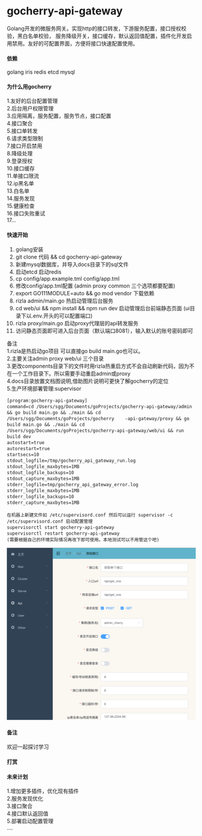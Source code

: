 # gocherry-api-gateway

Golang开发的微服务网关。实现http的接口转发，下游服务配置，接口授权校验，黑白名单校验，
服务降级开关，接口缓存，默认返回值配置，插件化开发启用禁用。友好的可配置界面，方便将接口快速配置使用。


#### 依赖
golang iris redis etcd mysql

#### 为什么用gocherry
1.友好的后台配置管理  
2.后台用户权限管理  
3.应用隔离，服务配置，服务节点，接口配置  
4.接口聚合  
5.接口单转发  
6.请求类型限制  
7.接口开启禁用  
8.降级处理  
9.登录授权  
10.接口缓存   
11.单接口限流  
12.ip黑名单  
13.白名单  
14.服务发现     
15.健康检查  
16.接口失败重试  
17...  

#### 快速开始

1.  golang安装
2.  git clone 代码  && cd gocherry-api-gateway
3.  新建mysql数据库，并导入docs目录下的sql文件  
4.  启动etcd 启动redis  
5.  cp config/app.example.tml config/app.tml 
6.  修改config/app.tml配置 (admin proxy common 三个选项都要配置)
7.  export GO111MODULE=auto && go mod vendor 下载依赖
8.  rizla admin/main.go 热启动管理后台服务
9.  cd web/ui && npm install && npm run dev 启动管理后台前端静态页面 (ui目录下以.env.开头的可以配置端口)
10. rizla  proxy/main.go 启动proxy代理层的api转发服务
11. 访问静态页面即可进入后台页面（默认端口8081），输入默认的账号密码即可  

备注  
  1.rizla是热启动go项目 可以直接go build main.go也可以。  
  2.主要关注admin proxy web/ui 三个目录  
  3.更改components目录下的文件时用rizla热重启方式不会自动刷新代码，因为不在一个工作目录下。所以需要手动重启admin或proxy   
  4.docs目录放置文档图说明,借助图片说明可更快了解gocherry的定位  
  5.生产环境部署管理:supervisor  
  
    [program:gocherry-api-gateway]
    command=cd /Users/sgg/Documents/goProjects/gocherry-api-gateway/admin && go build main.go && ./main && cd /Users/sgg/Documents/goProjects/gocherry    -api-gateway/proxy && go build main.go && ./main && cd /Users/sgg/Documents/goProjects/gocherry-api-gateway/web/ui && run build dev
    autostart=true
    autorestart=true
    startsecs=10
    stdout_logfile=/tmp/gocherry_api_gateway_run.log
    stdout_logfile_maxbytes=1MB
    stdout_logfile_backups=10
    stdout_capture_maxbytes=1MB
    stderr_logfile=tmp/gocherry_api_gateway_error.log
    stderr_logfile_maxbytes=1MB
    stderr_logfile_backups=10
    stderr_capture_maxbytes=1MB
    
    在机器上新建文件如 /etc/supervisord.conf 然后可以运行 supervisor -c /etc/supervisord.conf 启动配置管理
    supervisorctl start gocherry-api-gateway
    supervisorctl restart gocherry-api-gateway
    (需要根据自己的环境实际情况再改下即可使用。本地测试可以不用管这个吧)
    

  ![image](https://github.com/lovesgg/gocherry-api-gateway/blob/master/docs/about.png)  

#### 备注
欢迎一起探讨学习

#### 打赏

#### 未来计划
1.增加更多插件，优化现有插件  
2.服务发现优化  
3.接口聚合  
4.接口默认返回值  
5.部署启动配置管理  
....  


